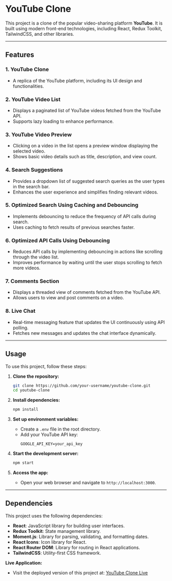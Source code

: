 # YouTube Clone

This project is a clone of the popular video-sharing platform **YouTube**. It is built using modern front-end technologies, including React, Redux Toolkit, TailwindCSS, and other libraries.

---

## Features

### 1. **YouTube Clone**
- A replica of the YouTube platform, including its UI design and functionalities.

### 2. **YouTube Video List**
- Displays a paginated list of YouTube videos fetched from the YouTube API.
- Supports lazy loading to enhance performance.

### 3. **YouTube Video Preview**
- Clicking on a video in the list opens a preview window displaying the selected video.
- Shows basic video details such as title, description, and view count.

### 4. **Search Suggestions**
- Provides a dropdown list of suggested search queries as the user types in the search bar.
- Enhances the user experience and simplifies finding relevant videos.

### 5. **Optimized Search Using Caching and Debouncing**
- Implements debouncing to reduce the frequency of API calls during search.
- Uses caching to fetch results of previous searches faster.

### 6. **Optimized API Calls Using Debouncing**
- Reduces API calls by implementing debouncing in actions like scrolling through the video list.
- Improves performance by waiting until the user stops scrolling to fetch more videos.

### 7. **Comments Section**
- Displays a threaded view of comments fetched from the YouTube API.
- Allows users to view and post comments on a video.

### 8. **Live Chat**
- Real-time messaging feature that updates the UI continuously using API polling.
- Fetches new messages and updates the chat interface dynamically.

---

## Usage

To use this project, follow these steps:

1. **Clone the repository:**
   ```bash
   git clone https://github.com/your-username/youtube-clone.git
   cd youtube-clone
   ```

2. **Install dependencies:**
   ```bash
   npm install
   ```

3. **Set up environment variables:**
   - Create a `.env` file in the root directory.
   - Add your YouTube API key:
     ```env
     GOOGLE_API_KEY=your_api_key
     ```

4. **Start the development server:**
   ```bash
   npm start
   ```

5. **Access the app:**
   - Open your web browser and navigate to `http://localhost:3000`.

---

## Dependencies

This project uses the following dependencies:

- **React**: JavaScript library for building user interfaces.
- **Redux Toolkit**: State management library.
- **Moment.js**: Library for parsing, validating, and formatting dates.
- **React Icons**: Icon library for React.
- **React Router DOM**: Library for routing in React applications.
- **TailwindCSS**: Utility-first CSS framework.

 **Live Application:**
   - Visit the deployed version of this project at: [YouTube Clone Live](https://youtube-react-ashen.vercel.app/)


